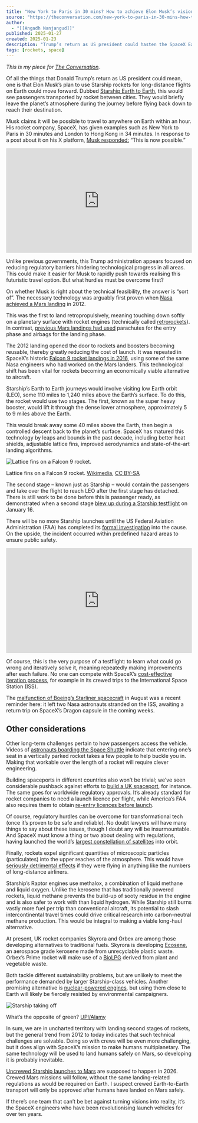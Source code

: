 ```yaml
---
title: "New York to Paris in 30 mins? How to achieve Elon Musk’s vision of rockets replacing long haul"
source: "https://theconversation.com/new-york-to-paris-in-30-mins-how-to-achieve-elon-musks-vision-of-rockets-replacing-long-haul-248181"
author:
  - "[[Angadh Nanjangud]]"
published: 2025-01-27
created: 2025-01-23
description: "Trump’s return as US president could hasten the SpaceX Earth to Earth project."
tags: [rockets, space]
---
```


_This is my piece for [The Conversation](https://theconversation.com/new-york-to-paris-in-30-mins-how-to-achieve-elon-musks-vision-of-rockets-replacing-long-haul-248181)._

Of all the things that Donald Trump’s return as US president could mean, one is that Elon Musk’s plan to use Starship rockets for long-distance flights on Earth could move forward. Dubbed [Starship Earth to Earth](https://www.spacex.com/humanspaceflight/earth/), this would see passengers transported by rocket between cities. They would briefly leave the planet’s atmosphere during the journey before flying back down to reach their destination.

Musk claims it will be possible to travel to anywhere on Earth within an hour. His rocket company, SpaceX, has given examples such as New York to Paris in 30 minutes and London to Hong Kong in 34 minutes. In response to a post about it on his X platform, [Musk responded:](https://x.com/elonmusk/status/1854213634307600762) “This is now possible.”

<div style="position: relative; padding-bottom: 56.25%; height: 0; overflow: hidden; max-width: 100%;">
    <iframe style="position: absolute; top: 0; left: 0; width: 100%; height: 100%;" src="https://www.youtube.com/embed/zqE-ultsWt0" title="YouTube video player" frameborder="0" allow="accelerometer; autoplay; clipboard-write; encrypted-media; gyroscope; picture-in-picture; web-share" referrerpolicy="strict-origin-when-cross-origin" allowfullscreen></iframe>
</div>


Unlike previous governments, this Trump administration appears focused on reducing regulatory barriers hindering technological progress in all areas. This could make it easier for Musk to rapidly push towards realising this futuristic travel option. But what hurdles must be overcome first?

On whether Musk is right about the technical feasibility, the answer is “sort of”. The necessary technology was arguably first proven when [Nasa achieved a Mars landing](https://www.bbc.co.uk/news/science-environment-19144464) in 2012.

This was the first to land retropropulsively, meaning touching down softly on a planetary surface with rocket engines (technically called [retrorockets](https://en.wikipedia.org/wiki/Retrorocket)). In contrast, [previous Mars landings had used](https://www.nasa.gov/wp-content/uploads/2024/12/acr24-mars-edl-challenges.pdf?emrc=53c490) parachutes for the entry phase and airbags for the landing phase.

The 2012 landing opened the door to rockets and boosters becoming reusable, thereby greatly reducing the cost of launch. It was repeated in SpaceX’s historic [Falcon 9 rocket landings in 2016](https://edition.cnn.com/2016/04/08/tech/spacex-historic-rocket-landing-irpt/index.html), using some of the same Nasa engineers who had worked on the Mars landers. This technological shift has been vital for rockets becoming an economically viable alternative to aircraft.

Starship’s Earth to Earth journeys would involve visiting low Earth orbit (LEO), some 110 miles to 1,240 miles above the Earth’s surface. To do this, the rocket would use two stages. The first, known as the super heavy booster, would lift it through the dense lower atmosphere, approximately 5 to 9 miles above the Earth.

This would break away some 40 miles above the Earth, then begin a controlled descent back to the planet’s surface. SpaceX has matured this technology by leaps and bounds in the past decade, including better heat shields, adjustable lattice fins, improved aerodynamics and state-of-the-art landing algorithms.

![Lattice fins on a Falcon 9 rocket.](https://images.theconversation.com/files/644685/original/file-20250124-15-8n8dy4.jpg?ixlib=rb-4.1.0&q=45&auto=format&w=754&fit=clip)

Lattice fins on a Falcon 9 rocket. [Wikimedia](https://en.wikipedia.org/wiki/Grid_fin#/media/File:Second-generation_titanium_grid_fins,_Iridium-2_Mission_\(35533873795\).jpg), [CC BY-SA](http://creativecommons.org/licenses/by-sa/4.0/)

The second stage – known just as Starship – would contain the passengers and take over the flight to reach LEO after the first stage has detached. There is still work to be done before this is passenger ready, as demonstrated when a second stage [blew up during a Starship testflight](https://www.bbc.co.uk/news/articles/cx2yyxrz9kvo) on January 16.

There will be no more Starship launches until the US Federal Aviation Administration (FAA) has completed its [formal investigation](https://www.cnbc.com/2025/01/17/faa-grounds-spacex-starship-reports-property-damage-in-caribbean.html) into the cause. On the upside, the incident occurred within predefined hazard areas to ensure public safety.

<div style="position: relative; padding-bottom: 56.25%; height: 0; overflow: hidden; max-width: 100%;">
    <iframe style="position: absolute; top: 0; left: 0; width: 100%; height: 100%;" src="https://www.youtube.com/embed/4WstuuEGrWg" title="YouTube video player" frameborder="0" allow="accelerometer; autoplay; clipboard-write; encrypted-media; gyroscope; picture-in-picture; web-share" referrerpolicy="strict-origin-when-cross-origin" allowfullscreen></iframe>
</div>

Of course, this is the very purpose of a testflight: to learn what could go wrong and iteratively solve it, meaning repeatedly making improvements after each failure. No one can compete with SpaceX’s [cost-effective iteration process](https://newspaceeconomy.ca/2023/10/28/spacex-starship-iterative-design-methodology/#:%7E:text=Cost%2DEfficiency%3A%20Traditional%20aerospace%20design,hours%20needed%20for%20the%20project.), for example in its crewed trips to the International Space Station (ISS).

The [malfunction of Boeing’s Starliner spacecraft](https://www.nbcnews.com/science/space/boeing-spaceship-what-went-wrong-nasa-astronauts-rcna167163) in August was a recent reminder here: it left two Nasa astronauts stranded on the ISS, awaiting a return trip on SpaceX’s Dragon capsule in the coming weeks.

## Other considerations

Other long-term challenges pertain to how passengers access the vehicle. Videos of [astronauts boarding the Space Shuttle](https://www.youtube.com/watch?v=LvaODdSVU_A) indicate that entering one’s seat in a vertically parked rocket takes a few people to help buckle you in. Making that workable over the length of a rocket will require clever engineering.

Building spaceports in different countries also won’t be trivial; we’ve seen considerable pushback against efforts to [build a UK spaceport](https://www.bbc.com/news/uk-scotland-highlands-islands-58190702), for instance. The same goes for worldwide regulatory approvals. It’s already standard for rocket companies to need a launch licence per flight, while America’s FAA also requires them to obtain [re-entry licences before launch](https://spacenews.com/faa-to-require-reentry-vehicles-licensed-before-launch/).

Of course, regulatory hurdles can be overcome for transformational tech (once it’s proven to be safe and reliable). No doubt lawyers will have many things to say about these issues, though I doubt any will be insurmountable. And SpaceX must know a thing or two about dealing with regulations, having launched the world’s [largest constellation of satellites](https://www.space.com/spacex-starlink-satellites.html) into orbit.

Finally, rockets expel significant quantities of microscopic particles (particulates) into the upper reaches of the atmosphere. This would have [seriously detrimental effects](https://spacegeneration.org/wp-content/uploads/2023/02/Rocket-Fuel-Brief.pdf) if they were flying in anything like the numbers of long-distance airliners.

Starship’s Raptor engines use methalox, a combination of liquid methane and liquid oxygen. Unlike the kerosene that has traditionally powered rockets, liquid methane prevents the build-up of sooty residue in the engine and is also safer to work with than liquid hydrogen. While Starship still burns vastly more fuel per trip than conventional aircraft, its potential to slash intercontinental travel times could drive critical research into carbon-neutral methane production. This would be integral to making a viable long-haul alternative.

At present, UK rocket companies Skyrora and Orbex are among those developing alternatives to traditional fuels. Skyrora is developing [Ecosene](https://skyrora.com/technology/ecosene/), an aerospace grade kerosene made from unrecyclable plastic waste. Orbex’s Prime rocket will make use of a [BioLPG](https://orbex.space/news/from-heating-homes-and-businesses-to-launching-rockets-orbex-to-use-calor-biolpg-for-prime-launch) derived from plant and vegetable waste.

Both tackle different sustainability problems, but are unlikely to meet the performance demanded by larger Starship-class vehicles. Another promising alternative is [nuclear-powered engines](https://arstechnica.com/science/2023/01/nasa-will-join-a-military-program-to-develop-nuclear-thermal-propulsion/), but using them close to Earth will likely be fiercely resisted by environmental campaigners.

![Starship taking off](https://images.theconversation.com/files/644688/original/file-20250124-17-frmazj.jpg?ixlib=rb-4.1.0&q=45&auto=format&w=754&fit=clip)

What’s the opposite of green? [UPI/Alamy](https://www.alamy.com/spacex-successfully-launched-its-starship-sn-8-test-rocket-on-december-9-2020-before-it-crash-landed-in-a-massive-fireball-on-its-launch-pad-the-test-flight-was-the-first-high-altitude-attempt-for-the-vehicle-which-lifted-off-at-545-pm-est-from-its-launch-and-development-site-in-boca-chica-texas-spacex-ceo-elon-musk-tweeting-afterward-fuel-header-tank-pressure-was-low-during-landing-burn-causing-touchdown-velocity-to-be-high-rud-but-we-got-all-the-data-we-needed!-congrats-spacex-team-hell-yeah!!-photo-by-spacexupi-image389419115.html?imageid=60A18524-4420-4817-B8C5-38ECDBF5D0B3&p=857682&pn=1&searchId=c7dbc236bd32d3c70485aee24e504867&searchtype=0)

In sum, we are in uncharted territory with landing second stages of rockets, but the general trend from 2012 to today indicates that such technical challenges are solvable. Doing so with crews will be even more challenging, but it does align with SpaceX’s mission to make humans multiplanetary. The same technology will be used to land humans safely on Mars, so developing it is probably inevitable.

[Uncrewed Starship launches to Mars](https://www.space.com/spacex-starship-mars-launches-2026-elon-musk) are supposed to happen in 2026. Crewed Mars missions will follow, without the same landing-related regulations as would be required on Earth. I suspect crewed Earth-to-Earth transport will only be approved after humans have landed on Mars safely.

If there’s one team that can’t be bet against turning visions into reality, it’s the SpaceX engineers who have been revolutionising launch vehicles for over ten years.

<img src="https://counter.theconversation.com/content/248181/count.gif?distributor=republish-lightbox-advanced" alt="The Conversation" width="1" height="1" style="border: none !important; box-shadow: none !important; margin: 0 !important; max-height: 1px !important; max-width: 1px !important; min-height: 1px !important; min-width: 1px !important; opacity: 0 !important; outline: none !important; padding: 0 !important" referrerpolicy="no-referrer-when-downgrade" />